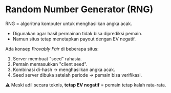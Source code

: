 # Random Number Generator (RNG)

RNG = algoritma komputer untuk menghasilkan angka acak.  
- Digunakan agar hasil permainan tidak bisa diprediksi pemain.  
- Namun situs tetap menetapkan payout dengan EV negatif.  

Ada konsep *Provably Fair* di beberapa situs:
1. Server membuat "seed" rahasia.
2. Pemain memasukkan "client seed".
3. Kombinasi di-hash → menghasilkan angka acak.
4. Seed server dibuka setelah periode → pemain bisa verifikasi.

⚠️ Meski adil secara teknis, **tetap EV negatif** = pemain tetap kalah rata-rata.
